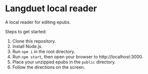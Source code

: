 # Langduet local reader

A local reader for editing epubs. 

Steps to get started:

1. Clone this repository.
2. Install Node.js.
3. Run `npm i` in the root directory.
4. Run `npm start`, then open your browser to http://localhost:3000.
5. Place your unzipped epubs in the `public` directory.
6. Follow the directions on the screen.